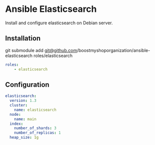 Ansible Elasticsearch
==============

Install and configure elasticsearch on Debian server.

Installation
------------

git submodule add git@github.com/boostmyshoporganization/ansible-elasticsearch roles/elasticsearch

```yaml
roles:
    - elasticsearch
```

Configuration
-------------

```yaml
elasticsearch:
  version: 1.3
  cluster:
    name: elasticsearch
  node:
    name: main
  index:
    number_of_shards: 3
    number_of_replicas: 1
  heap_size: 1g
```